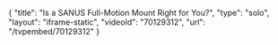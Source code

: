 {
    "title": "Is a SANUS Full-Motion Mount Right for You?",
    "type": "solo",
    "layout": "iframe-static",
    "videoId": "70129312",
    "url": "\/tvpembed\/70129312"
}